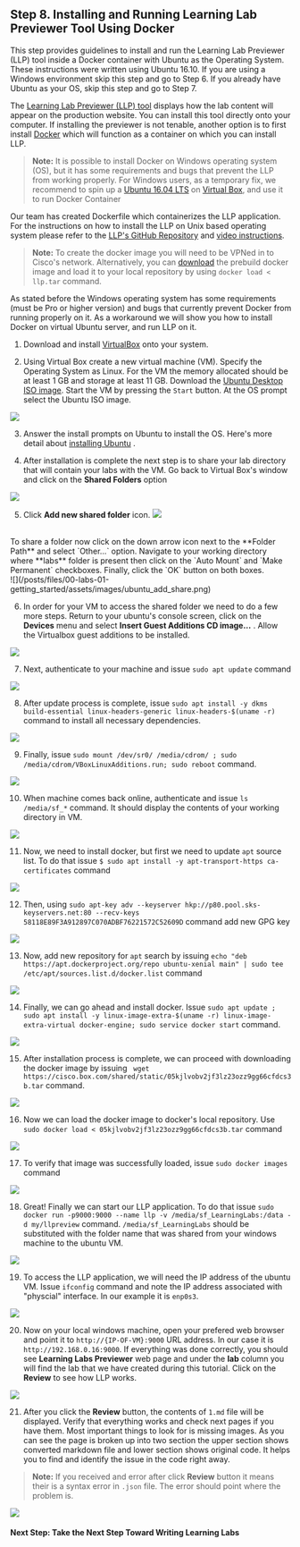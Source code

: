## Step 8. Installing and Running Learning Lab Previewer Tool Using Docker

This step provides guidelines to install and run the Learning Lab Previewer (LLP) tool inside a Docker container with Ubuntu as the Operating System. These instructions were written using Ubuntu 16.10.  If you are using a Windows environment skip this step and go to Step 6.  If you already have Ubuntu as your OS, skip this step and go to Step 7.

The [Learning Lab Previewer (LLP) tool](https://stash-eng.cisco.com/bitbucket/projects/DLL/repos/learning-labs-previewer/browse) displays how the lab content will appear on the production website. You can install this tool directly onto your computer.  If installing the previewer is not tenable, another option is to first install [Docker](https://www.docker.com/products/overview) which will function as a container on which you can install LLP.
> **Note:** It is possible to install Docker on Windows operating system (OS), but it has some requirements and bugs that prevent the LLP from working properly. For Windows users, as a temporary fix, we recommend to spin up a [Ubuntu 16.04 LTS](https://www.ubuntu.com/download/server) on [Virtual Box](https://www.virtualbox.org/wiki/Downloads), and use it to run Docker Container


Our team has created Dockerfile which containerizes the LLP application. For the instructions on how to install the LLP on Unix based operating system please refer to the [LLP's GitHub Repository](https://github.com/CiscoDevNet/llp) and [video instructions](https://cisco.jiveon.com/videos/38761).
>**Note:** To create the docker image you will need to be VPNed in to Cisco's network. Alternatively, you can [download](https://cisco.box.com/s/05kjlvobv2jf3lz23ozz9gg66cfdcs3b) the prebuild docker image and load it to your local repository by using `docker load < llp.tar` command.

As stated before the Windows operating system has some requirements (must be Pro or higher version) and bugs that currently prevent Docker from running properly on it. As a workaround we will show you how to install Docker on virtual Ubuntu server, and run LLP on it.

1. Download and install [VirtualBox](https://www.virtualbox.org/wiki/Downloads) onto your system.

2. Using Virtual Box create a new virtual machine (VM). Specify the Operating System as Linux.  For the VM the memory allocated should be at least 1 GB and storage at least 11 GB.  Download the [Ubuntu Desktop ISO image](https://www.ubuntu.com/download).  Start the VM by pressing the `Start` button.  At the OS prompt select the Ubuntu ISO image.

  ![](/posts/files/00-labs-01-getting_started/assets/images/ubuntu_1.png)

3. Answer the install prompts on Ubuntu to install the OS.  Here's more detail about [installing Ubuntu](https://www.ubuntu.com/download/desktop/install-ubuntu-desktop) .

4. After installation is complete the next step is to share your lab directory that will contain your labs with the VM.  Go back to Virtual Box's window and click on the **Shared Folders** option

  ![](/posts/files/00-labs-01-getting_started/assets/images/ubuntu_2.png)

5. Click **Add new shared folder** icon.
  ![](/posts/files/00-labs-01-getting_started/assets/images/ubuntu_add_shared_folder.png)
  <br/>
  To share a folder now click on the down arrow icon next to the **Folder Path** and select `Other...` option. Navigate to your working directory where **labs** folder is present then click on the `Auto Mount` and `Make Permanent` checkboxes.  Finally, click the `OK` button on both boxes.
  <br/>
  ![](/posts/files/00-labs-01-getting_started/assets/images/ubuntu_add_share.png)

6. In order for your VM to access the shared folder we need to do a few more steps.  Return to your ubuntu's console screen, click on the **Devices** menu and select **Insert Guest Additions CD image...** .  Allow the Virtualbox guest additions to be installed.

  ![](/posts/files/00-labs-01-getting_started/assets/images/ubuntu_4.png)

7. Next, authenticate to your machine and issue `sudo apt update` command

  ![](posts/files/00-labs-01-getting_started/assets/images/ubuntu_5.png)

8. After update process is complete, issue `sudo apt install -y dkms build-essential linux-headers-generic linux-headers-$(uname -r)` command to install all necessary dependencies.

  ![](posts/files/00-labs-01-getting_started/assets/images/ubuntu_6.png)

9. Finally, issue `sudo mount /dev/sr0/ /media/cdrom/ ; sudo /media/cdrom/VBoxLinuxAdditions.run; sudo reboot` command.

  ![](posts/files/00-labs-01-getting_started/assets/images/ubuntu_7.png)

10. When machine comes back online, authenticate and issue `ls /media/sf_*` command. It should display the contents of your working directory in VM.

  ![](posts/files/00-labs-01-getting_started/assets/images/ubuntu_8.png)

11. Now, we need to install docker, but first we need to update `apt` source list. To do that issue `$ sudo apt install -y apt-transport-https ca-certificates` command

  ![](posts/files/00-labs-01-getting_started/assets/images/ubuntu_9.png)

12. Then, using `sudo apt-key adv --keyserver hkp://p80.pool.sks-keyservers.net:80 --recv-keys 58118E89F3A912897C070ADBF76221572C52609D` command add new GPG key

  ![](posts/files/00-labs-01-getting_started/assets/images/ubuntu_10.png)

13. Now, add new repository for `apt` search by issuing `echo "deb https://apt.dockerproject.org/repo ubuntu-xenial main" | sudo tee /etc/apt/sources.list.d/docker.list` command

  ![](posts/files/00-labs-01-getting_started/assets/images/ubuntu_11.png)

14. Finally, we can go ahead and install docker. Issue `sudo apt update ; sudo apt install -y linux-image-extra-$(uname -r) linux-image-extra-virtual docker-engine; sudo service docker start` command.

  ![](posts/files/00-labs-01-getting_started/assets/images/ubuntu_12.png)

15. After installation process is complete, we can proceed with downloading the docker image by issuing ` wget  https://cisco.box.com/shared/static/05kjlvobv2jf3lz23ozz9gg66cfdcs3b.tar` command.

  ![](posts/files/00-labs-01-getting_started/assets/images/ubuntu_13.png)

16. Now we can load the docker image to docker's local repository. Use `sudo docker load < 05kjlvobv2jf3lz23ozz9gg66cfdcs3b.tar` command

  ![](posts/files/00-labs-01-getting_started/assets/images/ubuntu_14.png)

17. To verify that image was successfully loaded, issue `sudo docker images` command

  ![](posts/files/00-labs-01-getting_started/assets/images/ubuntu_15.png)

18. Great! Finally we can start our LLP application. To do that issue `sudo docker run -p9000:9000 --name llp -v /media/sf_LearningLabs:/data -d my/llpreview` command. `/media/sf_LearningLabs` should be substituted with the folder name that was shared from your windows machine to the ubuntu VM.

  ![](posts/files/00-labs-01-getting_started/assets/images/ubuntu_16.png)

19. To access the LLP application, we will need the IP address of the ubuntu VM. Issue `ifconfig` command and note the IP address associated with "physcial" interface. In our example it is `enp0s3`.

  ![](posts/files/00-labs-01-getting_started/assets/images/ubuntu_17.png)

20. Now on your local windows machine, open your prefered web browser and point it to `http://{IP-OF-VM}:9000` URL address. In our case it is `http://192.168.0.16:9000`. If everything was done correctly, you should see **Learning Labs Previewer** web page and under the **lab** column you will find the lab that we have created during this tutorial. Click on the **Review** to see how LLP works.

  ![](posts/files/00-labs-01-getting_started/assets/images/llp_1.png)

21. After you click the **Review** button, the contents of `1.md` file will be displayed. Verify that everything works and check next pages if you have them. Most important things to look for is missing images. As you can see the page is broken up into two section the upper section shows converted markdown file and lower section shows original code. It helps you to find and identify the issue in the code right away.
>**Note:** If you received and error after click **Review** button it means their is a syntax error in `.json` file. The error should point where the problem is.

  ![](posts/files/00-labs-01-getting_started/assets/images/llp_2.png)



#### Next Step: Take the Next Step Toward Writing Learning Labs
